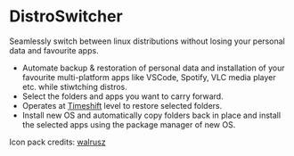 # DistroSwitcher

Seamlessly switch between linux distributions without losing your personal data and favourite apps.

- Automate backup & restoration of personal data and installation of your favourite multi-platform apps like VSCode, Spotify, VLC media player etc. while stiwtching distros. 
- Select the folders and apps you want to carry forward. 
- Operates at [Timeshift](https://github.com/linuxmint/timeshift) level to restore selected folders.
- Install new OS and automatically copy folders back in place and install the selected apps using the package manager of new OS.

Icon pack credits: [walrusz](https://www.reddit.com/r/linux/comments/nt1tm9/i_made_a_uniform_icon_set_of_linux_distribution/?utm_source=share&utm_medium=web2x&context=3)